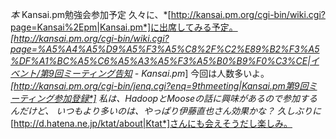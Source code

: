 *本* Kansai.pm勉強会参加予定
久々に、*[http://kansai.pm.org/cgi-bin/wiki.cgi?page=Kansai%2Epm|Kansai.pm*]に出席してみる予定。
 *[http://kansai.pm.org/cgi-bin/wiki.cgi?page=%A5%A4%A5%D9%A5%F3%A5%C8%2F%C2%E89%B2%F3%A5%DF%A1%BC%A5%C6%A5%A3%A5%F3%A5%B0%B9%F0%C3%CE|イベント/第9回ミーティング告知 - Kansai.pm*]
今回は人数多いよ。
 *[http://kansai.pm.org/cgi-bin/jenq.cgi?enq=9thmeeting|Kansai.pm第9回ミーティング参加登録*]
私は、HadoopとMooseの話に興味があるので参加するんだけど、
いつもより多いのは、やっぱり伊藤直也さん効果かな？
久しぶりに*[http://d.hatena.ne.jp/ktat/about|Ktat*]さんにも会えそうだし楽しみ。
